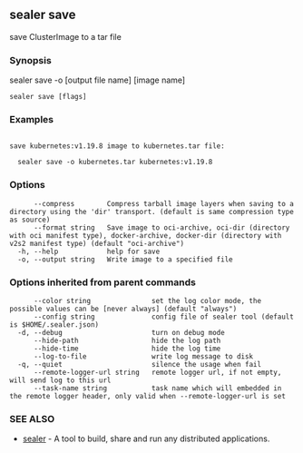 ## sealer save

save ClusterImage to a tar file

### Synopsis

sealer save -o [output file name] [image name]

```
sealer save [flags]
```

### Examples

```

save kubernetes:v1.19.8 image to kubernetes.tar file:

  sealer save -o kubernetes.tar kubernetes:v1.19.8
```

### Options

```
      --compress        Compress tarball image layers when saving to a directory using the 'dir' transport. (default is same compression type as source)
      --format string   Save image to oci-archive, oci-dir (directory with oci manifest type), docker-archive, docker-dir (directory with v2s2 manifest type) (default "oci-archive")
  -h, --help            help for save
  -o, --output string   Write image to a specified file
```

### Options inherited from parent commands

```
      --color string               set the log color mode, the possible values can be [never always] (default "always")
      --config string              config file of sealer tool (default is $HOME/.sealer.json)
  -d, --debug                      turn on debug mode
      --hide-path                  hide the log path
      --hide-time                  hide the log time
      --log-to-file                write log message to disk
  -q, --quiet                      silence the usage when fail
      --remote-logger-url string   remote logger url, if not empty, will send log to this url
      --task-name string           task name which will embedded in the remote logger header, only valid when --remote-logger-url is set
```

### SEE ALSO

* [sealer](../sealer.md)	 - A tool to build, share and run any distributed applications.

